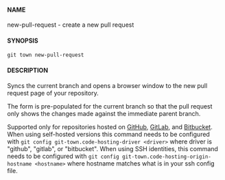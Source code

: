 #### NAME

new-pull-request - create a new pull request


#### SYNOPSIS

```
git town new-pull-request
```


#### DESCRIPTION

Syncs the current branch
and opens a browser window to the new pull request page of your repository.

The form is pre-populated for the current branch
so that the pull request only shows the changes made
against the immediate parent branch.

Supported only for repositories hosted on [GitHub](http://github.com/),
[GitLab](http://gitlab.com/), and [Bitbucket](https://bitbucket.org/).
When using self-hosted versions this command needs to be configured with 
`git config git-town.code-hosting-driver <driver>`
where driver is "github", "gitlab", or "bitbucket".
When using SSH identities, this command needs to be configured with
`git config git-town.code-hosting-origin-hostname <hostname>`
where hostname matches what is in your ssh config file.
